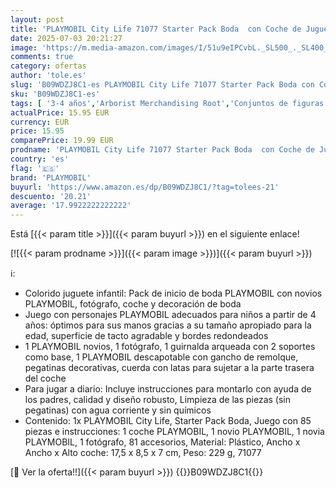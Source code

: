 ```yaml
---
layout: post
title: 'PLAYMOBIL City Life 71077 Starter Pack Boda  con Coche de Juguete  a Partir de 4 Años'
date: 2025-07-03 20:21:27
image: 'https://m.media-amazon.com/images/I/51u9eIPCvbL._SL500_._SL400_.jpg'
comments: true
category: ofertas
author: 'tole.es'
slug: 'B09WDZJ8C1-es PLAYMOBIL City Life 71077 Starter Pack Boda con Coche de...'
sku: 'B09WDZJ8C1-es'
tags: [ '3-4 años','Arborist Merchandising Root','Conjuntos de figuras de juguete','Juguetes','Juguetes y juegos','Muñecos y figuras','Self Service','Special Features Stores','Top brands in Toys','b6d17eda-2c26-45ed-a098-453a9f96e839_0','b6d17eda-2c26-45ed-a098-453a9f96e839_1801','b6d17eda-2c26-45ed-a098-453a9f96e839_6301','playmobil','🇪🇸', ]
actualPrice: 15.95 EUR
currency: EUR
price: 15.95
comparePrice: 19.99 EUR
prodname: 'PLAYMOBIL City Life 71077 Starter Pack Boda  con Coche de Juguete  a Partir de 4 Años'
country: 'es'
flag: '🇪🇸'
brand: 'PLAYMOBIL'
buyurl: 'https://www.amazon.es/dp/B09WDZJ8C1/?tag=tolees-21'
descuento: '20.21'
average: '17.9922222222222'
---
```


Está [{{< param title >}}]({{< param buyurl >}}) en el siguiente enlace!

[![{{< param prodname >}}]({{< param image >}})]({{< param buyurl >}})

ℹ️:

- Colorido juguete infantil: Pack de inicio de boda PLAYMOBIL con novios PLAYMOBIL, fotógrafo, coche y decoración de boda
- Juego con personajes PLAYMOBIL adecuados para niños a partir de 4 años: óptimos para sus manos gracias a su tamaño apropiado para la edad, superficie de tacto agradable y bordes redondeados
- 1 PLAYMOBIL novios, 1 fotógrafo, 1 guirnalda arqueada con 2 soportes como base, 1 PLAYMOBIL descapotable con gancho de remolque, pegatinas decorativas, cuerda con latas para sujetar a la parte trasera del coche
- Para jugar a diario: Incluye instrucciones para montarlo con ayuda de los padres, calidad y diseño robusto, Limpieza de las piezas (sin pegatinas) con agua corriente y sin químicos
- Contenido: 1x PLAYMOBIL City Life, Starter Pack Boda, Juego con 85 piezas e instrucciones: 1 coche PLAYMOBIL, 1 novio PLAYMOBIL, 1 novia PLAYMOBIL, 1 fotógrafo, 81 accesorios, Material: Plástico, Ancho x Ancho x Alto coche: 17,5 x 8,5 x 7 cm, Peso: 229 g, 71077

[🛒 Ver la oferta!!]({{< param buyurl >}})
{{<world>}}B09WDZJ8C1{{</world>}}
